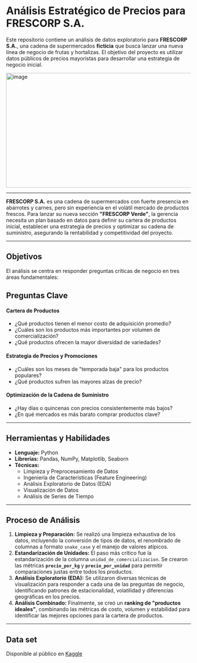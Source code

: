 # Análisis Estratégico de Precios para FRESCORP S.A.

Este repositorio contiene un análisis de datos exploratorio para **FRESCORP S.A.**, una cadena de supermercados **ficticia** que busca lanzar una nueva línea de negocio de frutas y hortalizas. El objetivo del proyecto es utilizar datos públicos de precios mayoristas para desarrollar una estrategia de negocio inicial.

<img width="698" height="312" alt="image" src="https://github.com/user-attachments/assets/fc8291fc-8f2d-445f-a4db-a3947996f38e" />


---

**FRESCORP S.A.** es una cadena de supermercados con fuerte presencia en abarrotes y carnes, pero sin experiencia en el volátil mercado de productos frescos. Para lanzar su nueva sección **"FRESCORP Verde"**, la gerencia necesita un plan basado en datos para definir su cartera de productos inicial, establecer una estrategia de precios y optimizar su cadena de suministro, asegurando la rentabilidad y competitividad del proyecto.

---

## Objetivos 

El análisis se centra en responder preguntas críticas de negocio en tres áreas fundamentales:

## Preguntas Clave

####  Cartera de Productos
* ¿Qué productos tienen el menor costo de adquisición promedio?
* ¿Cuáles son los productos más importantes por volumen de comercialización?
* ¿Qué productos ofrecen la mayor diversidad de variedades?

####  Estrategia de Precios y Promociones
* ¿Cuáles son los meses de "temporada baja" para los productos populares?
* ¿Qué productos sufren las mayores alzas de precio?

####  Optimización de la Cadena de Suministro
* ¿Hay días o quincenas con precios consistentemente más bajos?
* ¿En qué mercados es más barato comprar productos clave?

---

## Herramientas y Habilidades

* **Lenguaje:** Python
* **Librerías:** Pandas, NumPy, Matplotlib, Seaborn
* **Técnicas:**
    * Limpieza y Preprocesamiento de Datos
    * Ingeniería de Características (Feature Engineering)
    * Análisis Exploratorio de Datos (EDA)
    * Visualización de Datos
    * Análisis de Series de Tiempo

---

## Proceso de Análisis

1.  **Limpieza y Preparación:** Se realizó una limpieza exhaustiva de los datos, incluyendo la conversión de tipos de datos, el renombrado de columnas a formato `snake_case` y el manejo de valores atípicos.
2.  **Estandarización de Unidades:** El paso más crítico fue la estandarización de la columna `unidad_de_comercializacion`. Se crearon las métricas **`precio_por_kg`** y **`precio_por_unidad`** para permitir comparaciones justas entre todos los productos.
3.  **Análisis Exploratorio (EDA):** Se utilizaron diversas técnicas de visualización para responder a cada una de las preguntas de negocio, identificando patrones de estacionalidad, volatilidad y diferencias geográficas en los precios.
4.  **Análisis Combinado:** Finalmente, se creó un **ranking de "productos ideales"**, combinando las métricas de costo, volumen y estabilidad para identificar las mejores opciones para la cartera de productos.

---

## Data set

Disponible al público en [Kaggle](https://www.kaggle.com/datasets/ricardourdaneta/precio-mayorista-de-frutas-y-hortalizas-2025)
